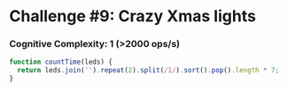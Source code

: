 # Challenge #9: Crazy Xmas lights

### Cognitive Complexity: 1 (>2000 ops/s)

```js
function countTime(leds) {
  return leds.join('').repeat(2).split(/1/).sort().pop().length * 7;
}
```
